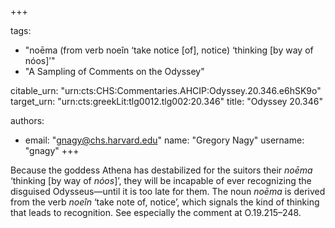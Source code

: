 +++

tags:
- "noēma (from verb noeîn ‘take notice [of], notice) ‘thinking [by way of nóos]’"
- "A Sampling of Comments on the Odyssey"

citable_urn: "urn:cts:CHS:Commentaries.AHCIP:Odyssey.20.346.e6hSK9o"
target_urn: "urn:cts:greekLit:tlg0012.tlg002:20.346"
title: "Odyssey 20.346"

authors:
- email: "gnagy@chs.harvard.edu"
  name: "Gregory Nagy"
  username: "gnagy"
+++

<p>Because the goddess Athena has destabilized for the suitors their <em>noēma</em> ‘thinking [by way of <em>nóos</em>]’, they will be incapable of ever recognizing the disguised Odysseus—until it is too late for them. The noun <em>noēma</em> is derived from the verb <em>noeîn</em> ‘take note of, notice’, which signals the kind of thinking that leads to recognition. See especially the comment at O.19.215–248.  </p>